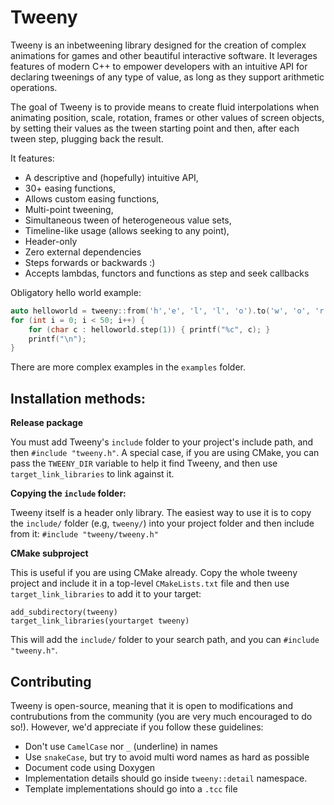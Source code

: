 # Tweeny

Tweeny is an inbetweening library designed for the creation of complex animations for games and other beautiful interactive software. It leverages features of modern C++ to empower developers with an intuitive API for declaring tweenings of any type of value, as long as they support arithmetic operations.

The goal of Tweeny is to provide means to create fluid interpolations when animating position, scale, rotation, frames or other values of screen objects, by setting their values as the tween starting point and then, after each tween step, plugging back the result.

It features:

- A descriptive and (hopefully) intuitive API,
- 30+ easing functions,
- Allows custom easing functions,
- Multi-point tweening,
- Simultaneous tween of heterogeneous value sets,
- Timeline-like usage (allows seeking to any point),
- Header-only
- Zero external dependencies
- Steps forwards or backwards :)
- Accepts lambdas, functors and functions as step and seek callbacks

Obligatory hello world example:

```cpp
auto helloworld = tweeny::from('h','e', 'l', 'l', 'o').to('w', 'o', 'r', 'l', 'd').during(50);
for (int i = 0; i < 50; i++) {
    for (char c : helloworld.step(1)) { printf("%c", c); }
    printf("\n");
}
```

There are more complex examples in the `examples` folder.

## Installation methods:

**Release package**

You must add Tweeny's `include` folder to your project's include path, and then `#include "tweeny.h"`. A special case, if you are using CMake, you can pass the `TWEENY_DIR` variable to help it find Tweeny, and then use `target_link_libraries` to link against it.

**Copying the `include` folder:**

Tweeny itself is a header only library. The easiest way to use it is to copy the `include/` folder (e.g, `tweeny/`) into your project folder and then include from it: `#include "tweeny/tweeny.h"`

**CMake subproject**

This is useful if you are using CMake already. Copy the whole tweeny project and include it in a top-level `CMakeLists.txt` file and then use `target_link_libraries` to add it to your target:

```
add_subdirectory(tweeny)
target_link_libraries(yourtarget tweeny)
```
This will add the `include/` folder to your search path, and you can `#include "tweeny.h"`.

## Contributing

Tweeny is open-source, meaning that it is open to modifications and contrubutions from the community (you are very much encouraged to do so!). However, we'd appreciate if you follow these guidelines:

- Don't use `CamelCase` nor `_` (underline) in names
- Use `snakeCase`, but try to avoid multi word names as hard as possible
- Document code using Doxygen
- Implementation details should go inside `tweeny::detail` namespace.
- Template implementations should go into a `.tcc` file

